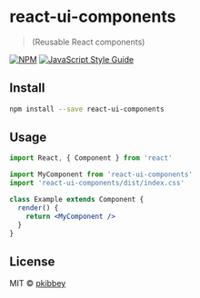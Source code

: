 # react-ui-components

> (Reusable React components)

[![NPM](https://img.shields.io/npm/v/react-ui-components.svg)](https://www.npmjs.com/package/react-ui-components) [![JavaScript Style Guide](https://img.shields.io/badge/code_style-standard-brightgreen.svg)](https://standardjs.com)

## Install

```bash
npm install --save react-ui-components
```

## Usage

```jsx
import React, { Component } from 'react'

import MyComponent from 'react-ui-components'
import 'react-ui-components/dist/index.css'

class Example extends Component {
  render() {
    return <MyComponent />
  }
}
```

## License

MIT © [pkibbey](https://github.com/pkibbey)
